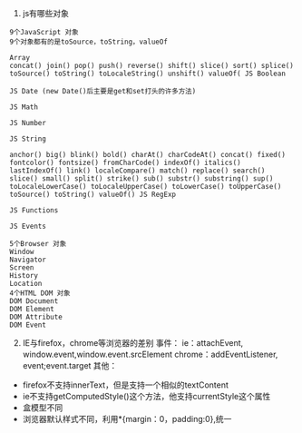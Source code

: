1. js有哪些对象
```
9个JavaScript 对象
9个对象都有的是toSource，toString，valueOf

Array
concat() join() pop() push() reverse() shift() slice() sort() splice() toSource() toString() toLocaleString() unshift() valueOf( JS Boolean

JS Date (new Date()后主要是get和set打头的许多方法)

JS Math

JS Number

JS String

anchor() big() blink() bold() charAt() charCodeAt() concat() fixed() fontcolor() fontsize() fromCharCode() indexOf() italics() lastIndexOf() link() localeCompare() match() replace() search() slice() small() split() strike() sub() substr() substring() sup() toLocaleLowerCase() toLocaleUpperCase() toLowerCase() toUpperCase() toSource() toString() valueOf() JS RegExp

JS Functions

JS Events

5个Browser 对象
Window
Navigator
Screen
History
Location
4个HTML DOM 对象
DOM Document
DOM Element
DOM Attribute
DOM Event

```
2. IE与firefox，chrome等浏览器的差别
事件：
ie：attachEvent, window.event,window.event.srcElement
chrome：addEventListener, event;event.target
其他：
- firefox不支持innerText，但是支持一个相似的textContent
- ie不支持getComputedStyle()这个方法，他支持currentStyle这个属性
- 盒模型不同
- 浏览器默认样式不同，利用*{margin：0，padding:0},统一
